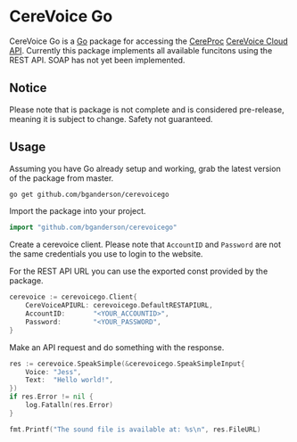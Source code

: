 # CereVoice Go
CereVoice Go is a [Go](https://golang.org) package for accessing the [CereProc](https://www.cereproc.com/) 
[CereVoice Cloud API](https://www.cereproc.com/en/products/cloud). Currently this package 
implements all available funcitons using the REST API. SOAP has not yet been implemented.

## Notice
Please note that is package is not complete and is considered pre-release, meaning it
is subject to change. Safety not guaranteed.

## Usage

Assuming you have Go already setup and working, grab the latest version of the package 
from master.

```sh
go get github.com/bganderson/cerevoicego
```

Import the package into your project.

```go
import "github.com/bganderson/cerevoicego"
```

Create a cerevoice client. Please note that `AccountID` and `Password` are not the same 
credentials you use to login to the website.

For the REST API URL you can use the exported const provided by the package.

```go
cerevoice := cerevoicego.Client{
    CereVoiceAPIURL: cerevoicego.DefaultRESTAPIURL,
    AccountID:       "<YOUR_ACCOUNTID>",
    Password:        "<YOUR_PASSWORD",
}
```

Make an API request and do something with the response.

```go
res := cerevoice.SpeakSimple(&cerevoicego.SpeakSimpleInput{
    Voice: "Jess",
    Text:  "Hello world!",
})
if res.Error != nil {
    log.Fatalln(res.Error)
}

fmt.Printf("The sound file is available at: %s\n", res.FileURL)
```




